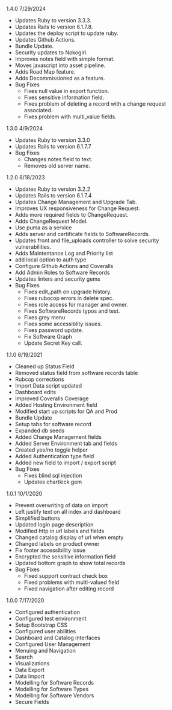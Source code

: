 1.4.0 7/29/2024
* Updates Ruby to version 3.3.3.
* Updates Rails to version 6.1.7.8.
* Updates the deploy script to update ruby.
* Updates Github Actions.
* Bundle Update.
* Security updates to Nokogiri.
* Improves notes field with simple format.
* Moves javascript into asset pipeline.
* Adds Road Map feature.
* Adds Decommissioned as a feature.
* Bug Fixes
  * Fixes null value in export function.
  * Fixes sensitive information field.
  * Fixes problem of deleting a record with a change request associated.
  * Fixes problem with multi_value fields.

1.3.0 4/9/2024
* Updates Ruby to version 3.3.0
* Updates Rails to version 6.1.7.7
* Bug Fixes
  * Changes notes field to text.
  * Removes old server name.

1.2.0 8/18/2023
* Updates Ruby to version 3.2.2
* Updates Rails to version 6.1.7.4
* Updates Change Management and Upgrade Tab.
* Improves UX responsiveness for Change Request.
* Adds more required fields to ChangeRequest.
* Adds ChangeRequest Model.
* Use puma as a service
* Adds server and certificate fields to SoftwareRecords.
* Updates front and file_uploads controller to solve security vulnerabilities.
* Adds Maintentance Log and Priority list
* add local option to auth type
* Configure Github Actions and Coveralls
* Add Admin Roles to Software Records
* Updates linters and security gems
* Bug Fixes
  * Fixes edit_path on upgrade history.
  * Fixes rubocop errors in delete spec.
  * Fixes role access for manager and owner.
  * Fixes SoftwareRecords typos and test.
  * Fixes grey menu
  * Fixes some accessiblity issues.
  * Fixes password update.
  * Fix Software Graph
  * Update Secret Key call.

1.1.0 6/19/2021
* Cleaned up Status Field
* Removed status field from software records table
* Rubcop corrections
* Import Data script updated
* Dashboard edits
* Improved Coveralls Coverage
* Added Hosting Environment field
* Modified start up scripts for QA and Prod
* Bundle Update
* Setup tabs for software record
* Expanded db seeds
* Added Change Management fields
* Added Server Environment tab and fields
* Created yes/no toggle helper
* Added Authentication type field
* Added new field to import / export script
* Bug Fixes
  * Fixes blind sql injection
  * Updates chartkick gem

1.0.1 10/1/2020
* Prevent overwriting of data on import
* Left justify text on all index and dashboard
* Simplified buttons
* Updated login page description
* Modified http in url labels and fields
* Changed catalog display of url when empty
* Changed labels on product owner
* Fix footer accessibility issue
* Encrypted the sensitive information field
* Updated bottom graph to show total records
* Bug Fixes
  * Fixed support contract check box
  * Fixed problems with multi-valued field
  * Fixed navigation after editing record

1.0.0 7/17/2020
* Configured authentication
* Configured test environment
* Setup Bootstrap CSS
* Configured user abilities
* Dashboard and Catalog interfaces
* Configured User Management
* Menuing and Navigation
* Search
* Visualizations
* Data Export 
* Data Import
* Modelling for Software Records
* Modelling for Software Types
* Modelling for Software Vendors
* Secure Fields
